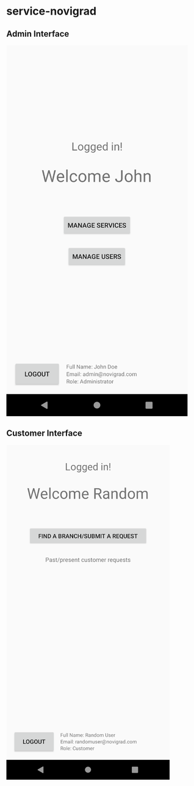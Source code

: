 # service-novigrad

## Admin Interface 

![admin](./docs/admin_homepage.png)

## Customer Interface 

![admin](./docs/customer_homepage.png)